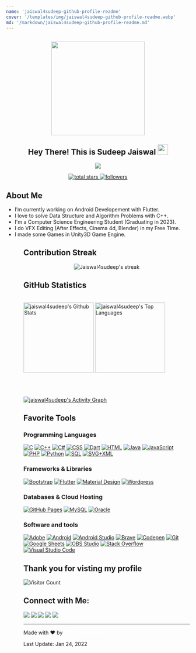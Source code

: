 ```yaml
---
name: 'jaiswal4sudeep-github-profile-readme'
cover: '/templates/img/jaiswal4sudeep-github-profile-readme.webp'
md: '/markdown/jaiswal4sudeep-github-profile-readme.md'
---
```





<h2 align="center">
  <img align="center" height="256px" src="https://user-images.githubusercontent.com/51513908/150689872-eaa21d9a-7c65-4662-938c-26091c09cd70.svg"> 
  <br>
  <br>
  Hey There! This is Sudeep Jaiswal <img src="https://media.giphy.com/media/hvRJCLFzcasrR4ia7z/giphy.gif" width="28">
</h2>


<p align="center">
  <img src="https://readme-typing-svg.herokuapp.com?color=%2336BCF7&size=48&center=true&width=500&height=100&lines=Android+Developer;Game+Developer;Graphic+Designer;VFX+Artist;C%2B%2B+Lover">
</p>


<p align="center">
    
  <a href="https://github.com/DenverCoder1?tab=repositories&sort=stargazers">
    <img alt="total stars" title="Total stars on GitHub" src="https://custom-icon-badges.herokuapp.com/badge/dynamic/json?logo=star&color=55960c&labelColor=488207&label=Stars&style=for-the-badge&query=%24.stars&url=https://api.github-star-counter.workers.dev/user/jaiswal4sudeep"/>
  </a>
  <a href="https://github.com/DenverCoder1?tab=followers">
    <img alt="followers" title="Follow me on Github" src="https://custom-icon-badges.herokuapp.com/github/followers/jaiswal4sudeep?color=236ad3&labelColor=1155ba&style=for-the-badge&logo=person-add&label=Follow&logoColor=white"/>
  </a>
  
</p>


  ## About Me
<ul>
  <li> I’m currently working on Android Developement with Flutter. </li>
  <li> I love to solve Data Structure and Algorithm Problems with C++. </li>
  <li> I'm a Computer Science Engineering Student (Graduating in 2023). </li>
  <li> I do VFX Editing (After Effects, Cinema 4d, Blender) in my Free Time. </li>
  <li> I made some Games in Unity3D Game Engine. </li>
<ul>


  
  ## Contribution Streak

<p align="center">
    <img title="🔥 Get streak stats for your profile at git.io/streak-stats" alt="Jaiswal4sudeep's streak" src="https://github-readme-streak-stats.herokuapp.com/?user=jaiswal4sudeep&theme=monokai-metallian&hide_border=true"/>
</p>
  
  
  ## GitHub Statistics
  
  <br/>
    <a href="https://github.com/anuraghazra/github-readme-stats"><img alt="jaiswal4sudeep's Github Stats" src="https://denvercoder1-github-readme-stats.vercel.app/api/?username=jaiswal4sudeep&show_icons=true&count_private=true&theme=react&hide_border=true&bg_color=1F222E&title_color=F85D7F&icon_color=F8D866" height="192px"/></a>
  <a href="https://github.com/anuraghazra/github-readme-stats"><img alt="jaiswal4sudeep's Top Languages" src="https://github-readme-stats.vercel.app/api/top-langs/?username=jaiswal4sudeep&langs_count=8&layout=compact&theme=react&hide_border=true&bg_color=1F222E&title_color=F85D7F&icon_color=F8D866&hide=Jupyter%20Notebook" height="192px"/></a>
  
<br/><br/>

<!-- https://github.com/ashutosh00710/github-readme-activity-graph -->
<a href="https://github.com/ashutosh00710/github-readme-activity-graph"><img alt="jaiswal4sudeep's Activity Graph" src="https://denvercoder1-activity-graph.herokuapp.com/graph/?username=jaiswal4sudeep&bg_color=1F222E&color=F8D866&line=F85D7F&point=FFFFFF&hide_border=true" /></a>
  
## Favorite Tools

### Programming Languages

<p>
    <a href="https://github.com/search?q=user%3ADenverCoder1+language%3Ac"><img alt="C" src="https://custom-icon-badges.herokuapp.com/badge/C-03599C.svg?logo=c-in-hexagon&logoColor=white"></a>
    <a href="https://github.com/search?q=user%3ADenverCoder1+language%3Acpp"><img alt="C++" src="https://custom-icon-badges.herokuapp.com/badge/C++-9C033A.svg?logo=cpp2&logoColor=white"></a>
    <a href="https://github.com/search?q=user%3ADenverCoder1+language%3Acsharp"><img alt="C#" src="https://custom-icon-badges.herokuapp.com/badge/C%23-68217A.svg?logo=cs2&logoColor=white"></a>
    <a href="https://github.com/search?q=user%3ADenverCoder1+language%3Acss"><img alt="CSS" src="https://img.shields.io/badge/CSS-1572B6.svg?logo=css3&logoColor=white"></a>
    <a href="https://github.com/search?q=user%3ADenverCoder1+language%3Adart"><img alt="Dart" src="https://img.shields.io/badge/Dart-15A6C4.svg?logo=dart&logoColor=white"></a>
    <a href="https://github.com/search?q=user%3ADenverCoder1+language%3Ahtml"><img alt="HTML" src="https://img.shields.io/badge/HTML-E34F26.svg?logo=html5&logoColor=white"></a>
    <a href="https://github.com/search?q=user%3ADenverCoder1+language%3Ajava"><img alt="Java" src="https://img.shields.io/badge/Java-007396.svg?logo=java&logoColor=white"></a>
    <a href="https://github.com/search?q=user%3ADenverCoder1+language%3Ajavascript"><img alt="JavaScript" src="https://img.shields.io/badge/JavaScript-F7DF1E.svg?logo=javascript&logoColor=black"></a>
    <a href="https://github.com/search?q=user%3ADenverCoder1+language%3Aphp"><img alt="PHP" src="https://img.shields.io/badge/PHP-777BB4.svg?logo=php&logoColor=white"></a>
    <a href="https://github.com/search?q=user%3ADenverCoder1+language%3Apython"><img alt="Python" src="https://img.shields.io/badge/Python-14354C.svg?logo=python&logoColor=white"></a>
    <a href="https://github.com/search?q=user%3ADenverCoder1+language%3Asql"><img alt="SQL" src="https://custom-icon-badges.herokuapp.com/badge/SQL-025E8C.svg?logo=database&logoColor=white"></a>
    <a href="https://github.com/search?q=user%3ADenverCoder1+language%3Asvg"><img alt="SVG+XML" src="https://img.shields.io/badge/SVG%2BXML-e0982c.svg?logo=svg&logoColor=white"></a>
</p>

### Frameworks & Libraries

<p>
    <a href="#"><img alt="Bootstrap" src="https://img.shields.io/badge/Bootstrap-7952B3.svg?logo=bootstrap&logoColor=white"></a>
    <a href="#"><img alt="Flutter" src="https://img.shields.io/badge/Flutter-02569B.svg?logo=flutter&logoColor=white"></a>
    <a href="#"><img alt="Material Design" src="https://img.shields.io/badge/Material%20Design-0081CB.svg?logo=material-design&logoColor=white"></a>
    <a href="#"><img alt="Wordpress" src="https://img.shields.io/badge/Wordpress-21759B?logo=wordpress&logoColor=white"></a>
</p>

### Databases & Cloud Hosting

<p>
    <a href="#"><img alt="GitHub Pages" src="https://img.shields.io/badge/GitHub%20Pages-327FC7.svg?logo=github&logoColor=white"></a>
    <a href="#"><img alt="MySQL" src="https://img.shields.io/badge/MySQL-00f.svg?logo=mysql&logoColor=white"></a>
    <a href="#"><img alt="Oracle" src ="https://img.shields.io/badge/Oracle-F00000.svg?logo=oracle&logoColor=white"></a>
</p>

### Software and tools

<p>
    <a href="#"><img alt="Adobe" src="https://img.shields.io/badge/Adobe-FF0000.svg?logo=adobe&logoColor=white"></a>
    <a href="#"><img alt="Android" src="https://img.shields.io/badge/Android-3DDC84?logo=android&logoColor=white"></a>
    <a href="#"><img alt="Android Studio" src="https://img.shields.io/badge/Android%20Studio-008678.svg?logo=android-studio&logoColor=white"></a>
    <a href="#"><img alt="Brave" src="https://img.shields.io/badge/-Brave-FB542B?logo=brave&logoColor=white"></a>
    <a href="#"><img alt="Codepen" src="https://img.shields.io/badge/Codepen-000000.svg?logo=codepen&logoColor=white"></a>
    <a href="#"><img alt="Git" src="https://img.shields.io/badge/Git-F05033.svg?logo=git&logoColor=white"></a>
    <a href="#"><img alt="Google Sheets" src="https://img.shields.io/badge/Google%20Sheets-34A853.svg?logo=google%20sheets&logoColor=white"></a>
    <a href="#"><img alt="OBS Studio" src="https://img.shields.io/badge/-OBS%20Studio-302E31?logo=obs-studio&logoColor=white"></a>
    <a href="#"><img alt="Stack Overflow" src="https://img.shields.io/badge/-Stack%20Overflow-FE7A16?logo=stack-overflow&logoColor=white"></a>
    <a href="#"><img alt="Visual Studio Code" src="https://img.shields.io/badge/Visual%20Studio%20Code-0078d7.svg?logo=visual-studio-code&logoColor=white"></a>
</p>

  ## Thank you for visting my profile
  
  ![Visitor Count](https://profile-counter.glitch.me/jaiswal4sudep/count.svg)
  
## Connect with Me:
  
  <p>
<a href="https://github.com/jaiswal4sudeep"><img src="https://img.shields.io/badge/-jaiswal4sudeep-black?logo=github&style=flat-square"/></a>
<a href="https://www.linkedin.com/in/jaiswal4sudeep/"><img src="https://img.shields.io/badge/-jaiswal4sudeep-blue?logo=linkedin&style=flat-square"></a>
<a href="https://instagram.com/jaiswal4sudeep"><img src="https://img.shields.io/badge/-jaiswal4sudeep-pink?logo=instagram&style=flat-square"/></a>
<a href="mailto:jaiswal4sudeep@gmail.com"><img src="https://img.shields.io/badge/-jaiswal4sudeep@gmail.com-black?logo=gmail&style=flat-square"/></a>
<a href="https://twitter.com/jaiswal4sudeep"><img src="https://img.shields.io/badge/-jaiswal4sudeep-blue?logo=twitter&style=flat-square"/></a>
</p>
  
<hr>
  <p>Made with &hearts; by <a href="https://github.com/jaiswal4sudeep" style="color:white">SuDeep Jaiswal</a><p>
  <p> Last Update: Jan 24, 2022 </p>


  
  
